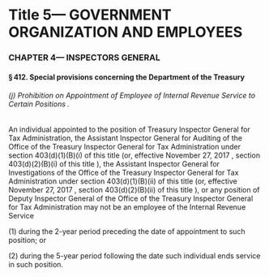 
# Title 5— GOVERNMENT ORGANIZATION AND EMPLOYEES
### CHAPTER 4— INSPECTORS GENERAL
#### § 412. Special provisions concerning the Department of the Treasury
###### (j) Prohibition on Appointment of Employee of Internal Revenue Service to Certain Positions .

An individual appointed to the position of Treasury Inspector General for Tax Administration, the Assistant Inspector General for Auditing of the Office of the Treasury Inspector General for Tax Administration under section 403(d)(1)(B)(i) of this title (or, effective November 27, 2017 , section 403(d)(2)(B)(i) of this title ), the Assistant Inspector General for Investigations of the Office of the Treasury Inspector General for Tax Administration under section 403(d)(1)(B)(ii) of this title (or, effective November 27, 2017 , section 403(d)(2)(B)(ii) of this title ), or any position of Deputy Inspector General of the Office of the Treasury Inspector General for Tax Administration may not be an employee of the Internal Revenue Service

(1) during the 2-year period preceding the date of appointment to such position; or

(2) during the 5-year period following the date such individual ends service in such position.
